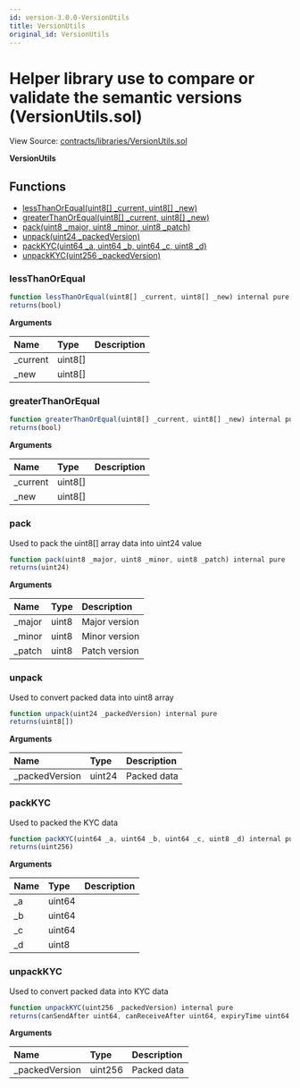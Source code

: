 ```yaml
---
id: version-3.0.0-VersionUtils
title: VersionUtils
original_id: VersionUtils
---
```


# Helper library use to compare or validate the semantic versions \(VersionUtils.sol\)

View Source: [contracts/libraries/VersionUtils.sol](https://github.com/PolymathNetwork/polymath-core/tree/096ba240a927c98e1f1a182d2efee7c4c4c1dfc5/contracts/libraries/VersionUtils.sol)

**VersionUtils**

## Functions

* [lessThanOrEqual\(uint8\[\] \_current, uint8\[\] \_new\)](versionutils.md#lessthanorequal)
* [greaterThanOrEqual\(uint8\[\] \_current, uint8\[\] \_new\)](versionutils.md#greaterthanorequal)
* [pack\(uint8 \_major, uint8 \_minor, uint8 \_patch\)](versionutils.md#pack)
* [unpack\(uint24 \_packedVersion\)](versionutils.md#unpack)
* [packKYC\(uint64 \_a, uint64 \_b, uint64 \_c, uint8 \_d\)](versionutils.md#packkyc)
* [unpackKYC\(uint256 \_packedVersion\)](versionutils.md#unpackkyc)

### lessThanOrEqual

```javascript
function lessThanOrEqual(uint8[] _current, uint8[] _new) internal pure
returns(bool)
```

**Arguments**

| Name | Type | Description |
| :--- | :--- | :--- |
| \_current | uint8\[\] |  |
| \_new | uint8\[\] |  |

### greaterThanOrEqual

```javascript
function greaterThanOrEqual(uint8[] _current, uint8[] _new) internal pure
returns(bool)
```

**Arguments**

| Name | Type | Description |
| :--- | :--- | :--- |
| \_current | uint8\[\] |  |
| \_new | uint8\[\] |  |

### pack

Used to pack the uint8\[\] array data into uint24 value

```javascript
function pack(uint8 _major, uint8 _minor, uint8 _patch) internal pure
returns(uint24)
```

**Arguments**

| Name | Type | Description |
| :--- | :--- | :--- |
| \_major | uint8 | Major version |
| \_minor | uint8 | Minor version |
| \_patch | uint8 | Patch version |

### unpack

Used to convert packed data into uint8 array

```javascript
function unpack(uint24 _packedVersion) internal pure
returns(uint8[])
```

**Arguments**

| Name | Type | Description |
| :--- | :--- | :--- |
| \_packedVersion | uint24 | Packed data |

### packKYC

Used to packed the KYC data

```javascript
function packKYC(uint64 _a, uint64 _b, uint64 _c, uint8 _d) internal pure
returns(uint256)
```

**Arguments**

| Name | Type | Description |
| :--- | :--- | :--- |
| \_a | uint64 |  |
| \_b | uint64 |  |
| \_c | uint64 |  |
| \_d | uint8 |  |

### unpackKYC

Used to convert packed data into KYC data

```javascript
function unpackKYC(uint256 _packedVersion) internal pure
returns(canSendAfter uint64, canReceiveAfter uint64, expiryTime uint64, added uint8)
```

**Arguments**

| Name | Type | Description |
| :--- | :--- | :--- |
| \_packedVersion | uint256 | Packed data |

